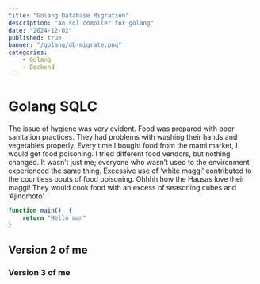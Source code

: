 ```yaml
---
title: "Golang Database Migration"
description: "An sql compiler for golang"
date: "2024-12-02"
published: true
banner: "/golang/db-migrate.png"
categories: 
    - Golang
    - Backend
---
```



# Golang SQLC


The issue of hygiene was very evident. Food was prepared with poor sanitation practices. 
They had problems with washing their hands and vegetables properly. 
Every time I bought food from the mami market, I would get food poisoning. 
I tried different food vendors, but nothing changed. It wasn’t just me; everyone who wasn’t used to the environment experienced the same thing. Excessive use of ‘white maggi’ contributed to the countless bouts of food poisoning. Ohhhh how the Hausas love their maggi! They would cook food with an excess of seasoning cubes and ‘Ajinomoto’. 

```js
function main()  {
    return "Hello man"
}
```

## Version 2 of me
### Version 3 of me